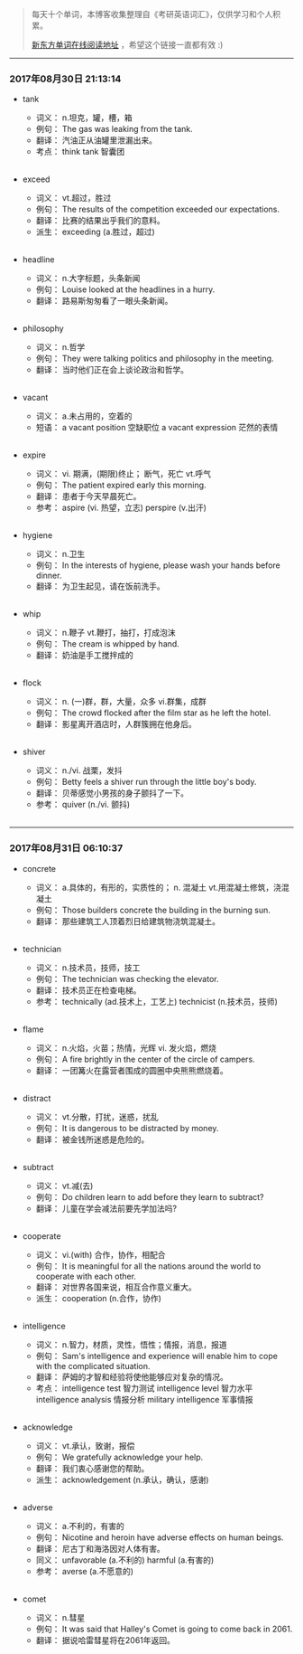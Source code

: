 > 每天十个单词，本博客收集整理自《考研英语词汇》，仅供学习和个人积累。
>
> [新东方单词在线阅读地址](http://download.dogwood.com.cn/online/kychlx/iPhone.html) ，希望这个链接一直都有效 :)

---
### 2017年08月30日 21:13:14

- tank
  * 词义：  n.坦克，罐，槽，箱
  * 例句：  The gas was leaking from the tank.
  * 翻译：  汽油正从油罐里泄漏出来。
  * 考点：  think tank 智囊团
  <br>

- exceed
  * 词义：  vt.超过，胜过
  * 例句：  The results of the competition exceeded our expectations.
  * 翻译：  比赛的结果出乎我们的意料。
  * 派生：  exceeding (a.胜过，超过)
  <br>

- headline
  * 词义：  n.大字标题，头条新闻
  * 例句：  Louise looked at the headlines in a hurry.
  * 翻译：  路易斯匆匆看了一眼头条新闻。
  <br>

- philosophy
  * 词义：  n.哲学
  * 例句：  They were talking politics and philosophy in the meeting.
  * 翻译：  当时他们正在会上谈论政治和哲学。
  <br>

- vacant
  * 词义：  a.未占用的，空着的
  * 短语：  a vacant position 空缺职位 a vacant expression 茫然的表情
  <br>

- expire
  * 词义：  vi. 期满，(期限)终止； 断气，死亡 vt.呼气
  * 例句：  The patient expired early this morning.
  * 翻译：  患者于今天早晨死亡。
  * 参考：  aspire (vi. 热望，立志) perspire (v.出汗)
  <br>

- hygiene
  * 词义：  n.卫生
  * 例句：  In the interests of hygiene, please wash your hands before dinner.
  * 翻译：  为卫生起见，请在饭前洗手。
  <br>

- whip
  * 词义：  n.鞭子 vt.鞭打，抽打，打成泡沫
  * 例句：  The cream is whipped by hand.
  * 翻译：  奶油是手工搅拌成的
  <br> 

- flock
  * 词义：  n. (一)群，群，大量，众多 vi.群集，成群
  * 例句：  The crowd flocked after the film star as he left the hotel.
  * 翻译：  影星离开酒店时，人群簇拥在他身后。
  <br>

- shiver
  * 词义：  n./vi. 战栗，发抖
  * 例句：  Betty feels a shiver run through the little boy's body.
  * 翻译：  贝蒂感觉小男孩的身子颤抖了一下。
  * 参考：  quiver (n./vi. 颤抖)
  <br>
  
---
### 2017年08月31日 06:10:37

- concrete
  * 词义：  a.具体的，有形的，实质性的； n. 混凝土 vt.用混凝土修筑，浇混凝土 
  * 例句：  Those builders concrete the building in the burning sun.
  * 翻译：  那些建筑工人顶着烈日给建筑物浇筑混凝土。
  <br>

- technician
  * 词义：  n.技术员，技师，技工
  * 例句：  The technician was checking the elevator.
  * 翻译：  技术员正在检查电梯。
  * 参考：  technically (ad.技术上，工艺上) technicist (n.技术员，技师)
  <br>

- flame
  * 词义：  n.火焰，火苗；热情，光辉 vi. 发火焰，燃烧
  * 例句：  A fire brightly in the center of the circle of campers.
  * 翻译：  一团篝火在露营者围成的圆圈中央熊熊燃烧着。
  <br>

- distract
  * 词义：  vt.分散，打扰，迷惑，扰乱
  * 例句：  It is dangerous to be distracted by money.
  * 翻译：  被金钱所迷惑是危险的。
  <br>

- subtract
  * 词义：  vt.减(去)
  * 例句：  Do children learn to add before they learn to subtract?
  * 翻译：  儿童在学会减法前要先学加法吗?
  <br>

- cooperate
  * 词义：  vi.(with) 合作，协作，相配合
  * 例句：  It is meaningful for all the nations around the world to cooperate with each other.
  * 翻译：  对世界各国来说，相互合作意义重大。
  * 派生：  cooperation (n.合作，协作)
  <br>

- intelligence
  * 词义：  n.智力，材质，灵性，悟性；情报，消息，报道
  * 例句：  Sam's intelligence and experience will enable him to cope with the complicated situation.
  * 翻译：  萨姆的才智和经验将使他能够应对复杂的情况。
  * 考点：  intelligence test 智力测试 intelligence level 智力水平 intelligence analysis 情报分析 military intelligence 军事情报
  <br>

- acknowledge
  * 词义：  vt.承认，致谢，报偿
  * 例句：  We gratefully acknowledge your help.
  * 翻译：  我们衷心感谢您的帮助。
  * 派生：  acknowledgement (n.承认，确认，感谢)
  <br>

- adverse
  * 词义：  a.不利的，有害的
  * 例句：  Nicotine and heroin have adverse effects on human beings.
  * 翻译：  尼古丁和海洛因对人体有害。
  * 同义：  unfavorable (a.不利的) harmful (a.有害的)
  * 参考：  averse (a.不愿意的)
  <br>

- comet
  * 词义：  n.彗星
  * 例句：  It was said that Halley's Comet is going to come back in 2061.
  * 翻译：  据说哈雷彗星将在2061年返回。
  <br>
